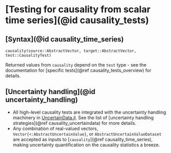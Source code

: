 
# [Testing for causality from scalar time series](@id causality_tests)

## [Syntax](@id causality_time_series)

```@docs
causality(source::AbstractVector, target::AbstractVector, test::CausalityTest)
```

Returned values from `causality` depend on the `test` type - see the documentation
for [specific tests](@ref causality_tests_overview) for details.

## [Uncertainty handling](@id uncertainty_handling)

- All high-level causality tests are integrated with the uncertainty handling 
    machinery in [UncertainData.jl](https://github.com/kahaaga/UncertainData.jl). See the list of 
    [uncertainty handling strategies](@ref causality_uncertaindata) for more details.
- Any combination of real-valued vectors, `Vector{<:AbstractUncertainValue}`, 
    or `AbstractUncertainValueDataset` are accepted as inputs to 
    [`causality`](@ref causality_time_series), making uncertainty quantification on 
    the causality statistics a breeze.
